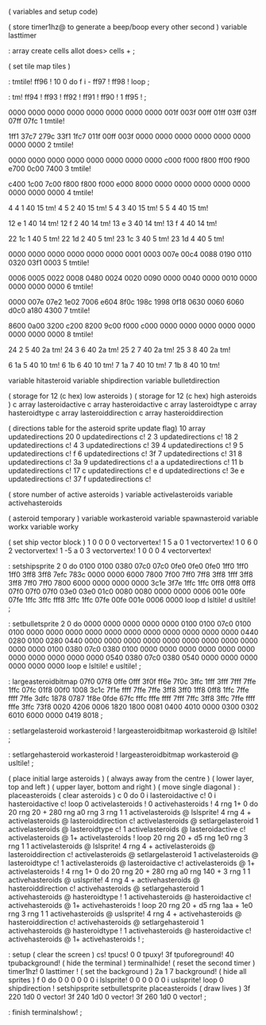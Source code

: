 ( variables and setup code)

( store timer1hz@ to generate a beep/boop every other second )
variable lasttimer

: array create cells allot does> cells + ;

( set tile map tiles )

: tmtile! ff96 ! 10 0 do
  f i - ff97 ! ff98 !
  loop ;

: tm! ff94 ! ff93 ! ff92 ! ff91 ! ff90 ! 1 ff95 ! ;

0000 0000 0000 0000 0000 0000 0000 0000
001f 003f 00ff 01ff 03ff 03ff 07ff 07fc
1 tmtile!

1ff1 37c7 279c 33f1 1fc7 011f 00ff 003f
0000 0000 0000 0000 0000 0000 0000 0000
2 tmtile!

0000 0000 0000 0000 0000 0000 0000 0000
c000 f000 f800 ff00 f900 e700 0c00 7400
3 tmtile!

c400 1c00 7c00 f800 f800 f000 e000 8000
0000 0000 0000 0000 0000 0000 0000 0000
4 tmtile!

4 4 1 40 15 tm!
4 5 2 40 15 tm!
5 4 3 40 15 tm!
5 5 4 40 15 tm!

12 e 1 40 14 tm!
12 f 2 40 14 tm!
13 e 3 40 14 tm!
13 f 4 40 14 tm!

22 1c 1 40 5 tm!
22 1d 2 40 5 tm!
23 1c 3 40 5 tm!
23 1d 4 40 5 tm!

0000 0000 0000 0000 0000 0000 0001 0003
007e 00c4 0088 0190 0110 0320 03f1 0003
5 tmtile!

0006 0005 0022 0008 0480 0024 0020 0090
0000 0040 0000 0010 0000 0000 0000 0000
6 tmtile!

0000 007e 07e2 1e02 7006 e604 8f0c 198c
1998 0f18 0630 0060 6060 d0c0 a180 4300
7 tmtile!

8600 0a00 3200 c200 8200 9c00 f000 c000
0000 0000 0000 0000 0000 0000 0000 0000
8 tmtile!

24 2 5 40 2a tm!
24 3 6 40 2a tm!
25 2 7 40 2a tm!
25 3 8 40 2a tm!

6 1a 5 40 10 tm!
6 1b 6 40 10 tm!
7 1a 7 40 10 tm!
7 1b 8 40 10 tm!

variable hitasteroid
variable shipdirection
variable bulletdirection

( storage for 12 (c hex) low asteroids )
( storage for 12 (c hex) high asteroids )
c array lasteroidactive c array hasteroidactive
c array lasteroidtype c array hasteroidtype
c array lasteroiddirection c array hasteroiddirection

( directions table for the asteroid sprite update flag)
10 array updatedirections
20 0 updatedirections c! 2  3 updatedirections c!
18 2 updatedirections c! 4  3 updatedirections c!
39 4 updatedirections c! 9  5 updatedirections c!
f  6 updatedirections c! 3f 7 updatedirections c!
31 8 updatedirections c! 3a 9 updatedirections c!
a  a updatedirections c! 11 b updatedirections c!
17 c updatedirections c! e  d updatedirections c!
3e e updatedirections c! 37 f updatedirections c!

( store number of active asteroids )
variable activelasteroids
variable activehasteroids

( asteroid temporary )
variable workasteroid
variable spawnasteroid
variable workx
variable worky

( set ship vector block )
1 0 0 0 0 vectorvertex!
1 5 a 0 1 vectorvertex!
1 0 6 0 2 vectorvertex!
1 -5 a 0 3 vectorvertex!
1 0 0 0 4 vectorvertex!

: setshipsprite
  2 0 do
    0100 0100 0380 07c0 07c0 0fe0 0fe0 0fe0
    1ff0 1ff0 1ff0 3ff8 3ff8 7efc 783c 0000
    0000 6000 7800 7f00 7ff0 7ff8 3ff8 1fff
    3ff8 3ff8 7ff0 7ff0 7800 6000 0000 0000
    0000 3c1e 3f7e 1ffc 1ffc 0ff8 0ff8 0ff8
    07f0 07f0 07f0 03e0 03e0 01c0 0080 0080
    0000 0000 0006 001e 00fe 07fe 1ffc 3ffc
    fff8 3ffc 1ffc 07fe 00fe 001e 0006 0000
  loop d lsltile! d usltile! ;
  
: setbulletsprite
  2 0 do
    0000 0000 0000 0000 0000 0100 0100 07c0
    0100 0100 0000 0000 0000 0000 0000 0000
    0000 0000 0000 0000 0000 0440 0280 0100
    0280 0440 0000 0000 0000 0000 0000 0000
    0000 0000 0000 0000 0000 0100 0380 07c0
    0380 0100 0000 0000 0000 0000 0000 0000
    0000 0000 0000 0000 0000 0540 0380 07c0
    0380 0540 0000 0000 0000 0000 0000 0000
  loop e lsltile! e usltile! ;
  
: largeasteroidbitmap
  07f0 07f8 0ffe 0fff 3f0f ff6e 7f0c 3ffc
  1fff 3fff 7fff 7ffe 1ffc 07fc 01f8 00f0
  1008 3c1c 7f1e ffff 7ffe 7ffe 3ff8 3ff0
  1ff8 0ff8 1ffc 7ffe ffff 7ffe 3dfc 1878
  0787 1f8e 0fde 67fc fffc fffe ffff 7fff 
  7ffc 3ff8 3ffc 7ffe ffff fffe 3ffc 73f8 
  0020 4206 0006 1820 1800 0081 0400 4010
  0000 0300 0302 6010 6000 0000 0419 8018 ;  
  
: setlargelasteroid
  workasteroid !
  largeasteroidbitmap
  workasteroid @ lsltile! ;

: setlargehasteroid
  workasteroid !
  largeasteroidbitmap
  workasteroid @ usltile! ;

( place initial large asteroids )
( always away from the centre )
( lower layer, top and left )
( upper layer, bottom and right )
( move single diagonal )
: placeasteroids
  ( clear asteroids )
  c 0 do
    0 i lasteroidactive c!
    0 i hasteroidactive c!
  loop
  0 activelasteroids ! 0 activehasteroids !
  4 rng 1+ 0 do
    20 rng 20 + 280 rng a0 rng 3 rng 1 1
      activelasteroids @ lslsprite!
    4 rng 4 + activelasteroids @ lasteroiddirection c!
    activelasteroids @ setlargelasteroid
    1 activelasteroids @ lasteroidtype c!
    1 activelasteroids @ lasteroidactive c!
    activelasteroids @ 1+ activelasteroids !
  loop
    20 rng 20 + d5 rng 1e0 rng 3 rng 1 1
      activelasteroids @ lslsprite!
    4 rng 4 + activelasteroids @ lasteroiddirection c!
    activelasteroids @ setlargelasteroid
    1 activelasteroids @ lasteroidtype c!
    1 activelasteroids @ lasteroidactive c!
    activelasteroids @ 1+ activelasteroids !
  4 rng 1+ 0 do
    20 rng 20 + 280 rng a0 rng 140 + 3 rng 1 1
      activehasteroids @ uslsprite!
    4 rng 4 + activehasteroids @ hasteroiddirection c!
    activehasteroids @ setlargehasteroid
    1 activehasteroids @ hasteroidtype !
    1 activehasteroids @ hasteroidactive c!
    activehasteroids @ 1+ activehasteroids !
  loop
    20 rng 20 + d5 rng 1aa + 1e0 rng 3 rng 1 1
      activehasteroids @ uslsprite!
    4 rng 4 + activehasteroids @ hasteroiddirection c!
    activehasteroids @ setlargehasteroid
    1 activehasteroids @ hasteroidtype !
    1 activehasteroids @ hasteroidactive c!
    activehasteroids @ 1+ activehasteroids ! ;

: setup
  ( clear the screen )
  cs! tpucs! 0 0 tpuxy!
  3f tpuforeground! 40 tpubackground!
  ( hide the terminal )
  terminalhide!
  ( reset the second timer )
  timer1hz! 0 lasttimer !
  ( set the background )
  2a 1 7 background!
  ( hide all sprites )
  f 0 do 
    0 0 0 0 0 0 i lslsprite!
    0 0 0 0 0 0 i uslsprite!
  loop
  0 shipdirection !
  setshipsprite
  setbulletsprite
  placeasteroids 
  ( draw lives )
  3f 220 1d0 0 vector!
  3f 240 1d0 0 vector!
  3f 260 1d0 0 vector! ;

: finish
 terminalshow! ;
